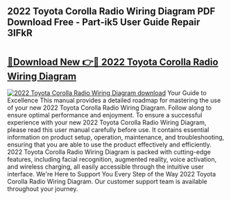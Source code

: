 ## 2022 Toyota Corolla Radio Wiring Diagram PDF Download Free - Part-ik5 User Guide Repair 3IFkR

# <h2><a href="http://dfrbdk2.blite.top/?on=2022+Toyota+Corolla+Radio+Wiring+Diagram">🔗Download New 👉🔴 2022 Toyota Corolla Radio Wiring Diagram</a></h2>

[![2022 Toyota Corolla Radio Wiring Diagram download](https://i.imgur.com/lujVjoI.png)](http://dfrbdk2.blite.top/?on=2022+Toyota+Corolla+Radio+Wiring+Diagram)
Your Guide to Excellence This manual provides a detailed roadmap for mastering the use of your new 2022 Toyota Corolla Radio Wiring Diagram. Follow along to ensure optimal performance and enjoyment. To ensure a successful experience with your new 2022 Toyota Corolla Radio Wiring Diagram, please read this user manual carefully before use. It contains essential information on product setup, operation, maintenance, and troubleshooting, ensuring that you are able to use the product effectively and efficiently. 2022 Toyota Corolla Radio Wiring Diagram is packed with cutting-edge features, including facial recognition, augmented reality, voice activation, and wireless charging, all easily accessible through the intuitive user interface. We're Here to Support You Every Step of the Way 2022 Toyota Corolla Radio Wiring Diagram. Our customer support team is available throughout your journey.
